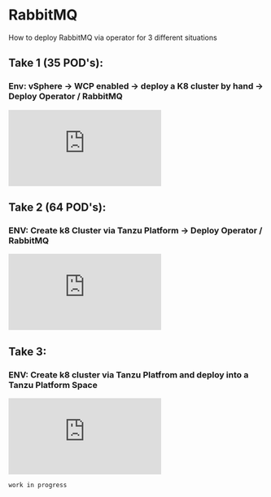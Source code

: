 
# RabbitMQ

How to deploy RabbitMQ via operator for 3 different situations 


## Take 1 (35 POD's): 
### Env: vSphere -> WCP enabled -> deploy a K8 cluster by hand -> Deploy Operator / RabbitMQ

![Take 1](https://github.com/ogelbric/RabbitMQ/blob/main/Vanilla_vSphere_Tanzu/README.md)


## Take 2 (64 POD's):
### ENV: Create k8 Cluster via Tanzu Platform -> Deploy Operator / RabbitMQ

![Take 2](https://github.com/ogelbric/RabbitMQ/blob/main/Tanzu_Platform_Cluster_Build/README.md) 


## Take 3:
### ENV: Create k8 cluster via Tanzu Platfrom and deploy into a Tanzu Platform Space

![Take 3](https://github.com/ogelbric/RabbitMQ/blob/main/Tanzu_Platform_Cluster_Build_with_Space/README.md) 


`work in progress`



